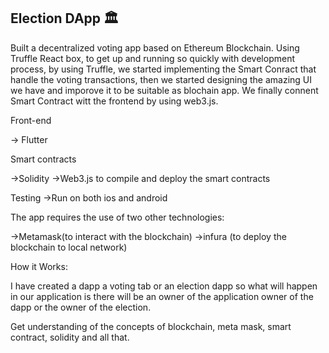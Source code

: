 ## Election DApp 🏛

Built a decentralized voting app based on Ethereum Blockchain. Using Truffle React box, to get up and running so quickly with development process, by using Truffle, we started implementing the Smart Conract that handle the voting transactions, then we started designing the amazing UI we have and imporove it to be suitable as blochain app. We finally connent Smart Contract witt the frontend by using web3.js.

Front-end

-> Flutter

Smart contracts

->Solidity
->Web3.js to compile and deploy the smart contracts

Testing
->Run on both ios and android

The app requires the use of two other technologies:

->Metamask(to interact with the blockchain)
->infura (to deploy the blockchain to local network)

How it Works:

I have created a dapp a voting tab or an election dapp so what will happen in our application is there will be an owner of the application owner of the  dapp or the owner of the election.

Get understanding of the concepts of blockchain, meta mask, smart contract, solidity and all that.
